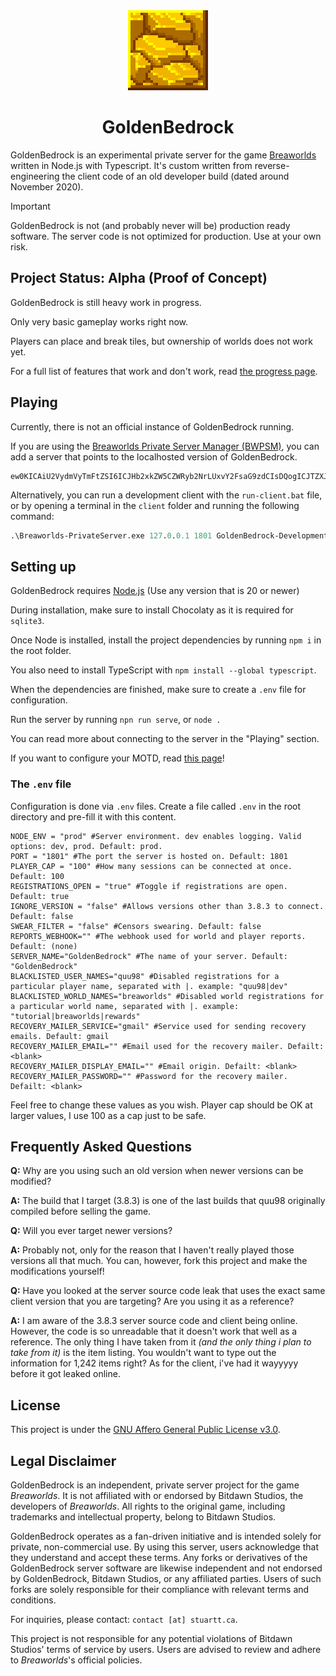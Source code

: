 <div align="center">
<!--<img src="./readme/logotext.png">-->
<img src="./readme/logo.png" width="128" height="128">
<h1>GoldenBedrock</h1>
</div>

<!------->

GoldenBedrock is an experimental private server for the game [Breaworlds](https://breaworldsgame.com) written in Node.js with Typescript. It's custom written from reverse-engineering the client code of an old developer build (dated around November 2020).

> [!IMPORTANT]  
> GoldenBedrock is not (and probably never will be) production ready software. The server code is not optimized for production. Use at your own risk.

## Project Status: Alpha (Proof of Concept)

GoldenBedrock is still heavy work in progress. 

Only very basic gameplay works right now.

Players can place and break tiles, but ownership of worlds does not work yet.

For a full list of features that work and don't work, read [the progress page](./PROGRESS.MD).

## Playing

Currently, there is not an official instance of GoldenBedrock running.

If you are using the [Breaworlds Private Server Manager (BWPSM)](https://github.com/RealMCoded/Breaworlds-PrivateServerManager), you can add a server that points to the localhosted version of GoldenBedrock.

```
ew0KICAiU2VydmVyTmFtZSI6ICJHb2xkZW5CZWRyb2NrLUxvY2FsaG9zdCIsDQogICJTZXJ2ZXJJcCI6ICIxMjcuMC4wLjEiLA0KICAiU2VydmVyUG9ydCI6ICIxODAxIiwNCiAgIlNlcnZlckJpbyI6ICJBIGxvY2FsaG9zdGVkIHZlcnNpb24gb2YgR29sZGVuQmVkcm9jaywgZm9yIGRldmVsb3BtZW50IHVzZS4iLA0KICAiU2VydmVyU29jaWFsTGluayI6ICIiLA0KICAiU2VydmVyU29jaWFsTmFtZSI6ICIiDQp9
```

Alternatively, you can run a development client with the `run-client.bat` file, or by opening a terminal in the `client` folder and running the following command:
```ps
.\Breaworlds-PrivateServer.exe 127.0.0.1 1801 GoldenBedrock-Development
```

## Setting up

GoldenBedrock requires [Node.js](https://nodejs.org/en) (Use any version that is 20 or newer)

During installation, make sure to install Chocolaty as it is required for `sqlite3`.

Once Node is installed, install the project dependencies by running `npm i` in the root folder.

You also need to install TypeScript with `npm install --global typescript`.

When the dependencies are finished, make sure to create a `.env` file for configuration.

Run the server by running `npn run serve`, or `node .`

You can read more about connecting to the server in the "Playing" section.

If you want to configure your MOTD, read [this page](./MOTD-GUIDE.md)!

### The `.env` file

Configuration is done via `.env` files. Create a file called `.env` in the root directory and pre-fill it with this content.

```env
NODE_ENV = "prod" #Server environment. dev enables logging. Valid options: dev, prod. Default: prod.
PORT = "1801" #The port the server is hosted on. Default: 1801
PLAYER_CAP = "100" #How many sessions can be connected at once. Default: 100
REGISTRATIONS_OPEN = "true" #Toggle if registrations are open. Default: true
IGNORE_VERSION = "false" #Allows versions other than 3.8.3 to connect. Default: false
SWEAR_FILTER = "false" #Censors swearing. Default: false
REPORTS_WEBHOOK="" #The webhook used for world and player reports. Default: (none)
SERVER_NAME="GoldenBedrock" #The name of your server. Default: "GoldenBedrock"
BLACKLISTED_USER_NAMES="quu98" #Disabled registrations for a particular player name, separated with |. example: "quu98|dev"
BLACKLISTED_WORLD_NAMES="breaworlds" #Disabled world registrations for a particular world name, separated with |. example: "tutorial|breaworlds|rewards"
RECOVERY_MAILER_SERVICE="gmail" #Service used for sending recovery emails. Default: gmail
RECOVERY_MAILER_EMAIL="" #Email used for the recovery mailer. Defailt: <blank>
RECOVERY_MAILER_DISPLAY_EMAIL="" #Email origin. Defailt: <blank>
RECOVERY_MAILER_PASSWORD="" #Password for the recovery mailer. Defailt: <blank>
```

Feel free to change these values as you wish. Player cap should be OK at larger values, I use 100 as a cap just to be safe.

## Frequently Asked Questions

**Q:** Why are you using such an old version when newer versions can be modified?

**A:** The build that I target (3.8.3) is one of the last builds that quu98 originally compiled before selling the game. 

**Q:** Will you ever target newer versions?

**A:** Probably not, only for the reason that I haven't really played those versions all that much. You can, however, fork this project and make the modifications yourself!

**Q:** Have you looked at the server source code leak that uses the exact same client version that you are targeting? Are you using it as a reference? 

**A:** I am aware of the 3.8.3 server source code and client being online. However, the code is so unreadable that it doesn't work that well as a reference. The only thing I have taken from it *(and the only thing i plan to take from it)* is the item listing. You wouldn't want to type out the information for 1,242 items right? As for the client, i've had it wayyyyy before it got leaked online.

## License

This project is under the [GNU Affero General Public License v3.0](https://www.gnu.org/licenses/agpl-3.0.en.html).

## Legal Disclaimer

GoldenBedrock is an independent, private server project for the game *Breaworlds*. It is not affiliated with or endorsed by Bitdawn Studios, the developers of *Breaworlds*. All rights to the original game, including trademarks and intellectual property, belong to Bitdawn Studios.  

GoldenBedrock operates as a fan-driven initiative and is intended solely for private, non-commercial use. By using this server, users acknowledge that they understand and accept these terms. Any forks or derivatives of the GoldenBedrock server software are likewise independent and not endorsed by GoldenBedrock, Bitdawn Studios, or any affiliated parties. Users of such forks are solely responsible for their compliance with relevant terms and conditions.  

For inquiries, please contact: `contact [at] stuartt.ca`.  

This project is not responsible for any potential violations of Bitdawn Studios' terms of service by users. Users are advised to review and adhere to *Breaworlds*'s official policies.  